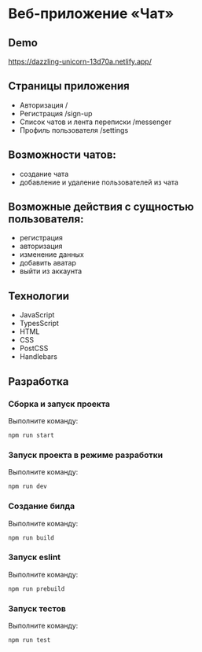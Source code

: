 # Веб-приложение «Чат»

## Demo

https://dazzling-unicorn-13d70a.netlify.app/

## Страницы приложения
 * Авторизация /
 * Регистрация /sign-up
 * Список чатов и лента переписки /messenger
 * Профиль пользователя /settings

## Возможности чатов:
 * создание чата
 * добавление и удаление пользователей из чата

## Возможные действия с сущностью пользователя:
 * регистрация
 * авторизация
 * изменение данных
 * добавить аватар
 * выйти из аккаунта


## Технологии
 * JavaScript
 * TypesScript
 * HTML
 * CSS
 * PostCSS
 * Hаndlebars


## Разработка

### Сборка и запуск проекта
Выполните команду:

`npm run start`

### Запуск проекта в режиме разработки
Выполните команду:

`npm run dev`

### Создание билда
Выполните команду:

`npm run build`

### Запуск eslint
Выполните команду:

`npm run prebuild`

### Запуск тестов
Выполните команду:

`npm run test`
